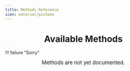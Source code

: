 ```yaml
---
title: Methods Reference
icon: material/pickaxe
---
```


<h1 align="center"><b>Available Methods</b></h1>


!!! failure "Sorry"
    <center><big> Methods are not yet documented.</big></center>


<!-- # INI Parser Design (Following `configparser` Standards)

## Core Functionalities

### 1. Read INI Files
- **Command:** `ini.read <file>`
- Reads and parses an INI file into memory.
- Stores data in an associative array (`INI_DATA`) if called form another ini method. else store in a associative array as same name as the filename without the .ini extension.
- Parses `[parser]` section for flags (e.g., `raw_mode = true`).

### 2. Retrieve Values
- **Command:** `ini.get <file> <section.key> [--raw]`
- Supports:
  - **Variable expansion:** Expands `${key}` (same section) and `${section.key}` (cross-section).
  - **Recursive expansion:** Expands up to 5 levels deep. can be adjusted using `[parser] expansion_limit=N` option.
  - **Raw mode:**
    - `--raw` flag for per-query raw output.
    - `[parser] raw_mode = true` to set global raw mode.

### 3. Set Values
- **Command:** `ini.set <file> <section.key> <value>`
- Overwrites existing values.
- Creates a new key if not found.

---

## Additional Features

### Handling Environment Variables  
- No automatic expansion.
- Expansion can be enabled using `--env` or `[parser] expand_env = true`.

### Case Sensitivity  
- Default: **Case-insensitive** (like `configparser`).
- Configurable via `[parser] case_sensitive = true`.

### Defaults Section  
- `[DEFAULT]` values act as fallback for missing keys.

### Strict Key-Value Rules  
- By default, **keys without values** throw an error.
- `[parser] allow_empty_keys = true` allows empty values.

### Multi-line Support  
- Indented lines are treated as continuations.

### Duplicate Keys  
- Logs a warning but overwrites previous values.

### Inline Comments  
- Supports `key = value # comment`.

### Empty Sections  
- Allowed but logs a warning. -->



